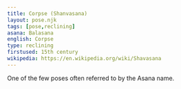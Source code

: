 ```yaml
---
title: Corpse (Shanvasana)
layout: pose.njk
tags: [pose,reclining]
asana: Balasana
english: Corpse
type: reclining
firstused: 15th century
wikipedia: https://en.wikipedia.org/wiki/Shavasana
---
```


One of the few poses often referred to by the Asana name.

